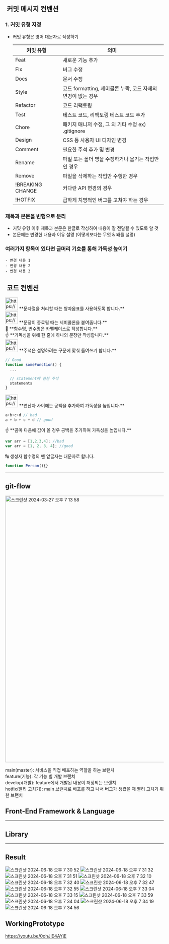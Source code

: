 ##  커밋 메시지 컨벤션

<aside>

### 1. 커밋 유형 지정

- 커밋 유형은 영어 대문자로 작성하기
    
    
    | 커밋 유형 | 의미 |
    | --- | --- |
    | Feat | 새로운 기능 추가 |
    | Fix | 버그 수정 |
    | Docs | 문서 수정 |
    | Style | 코드 formatting, 세미콜론 누락, 코드 자체의 변경이 없는 경우 |
    | Refactor | 코드 리팩토링 |
    | Test | 테스트 코드, 리팩토링 테스트 코드 추가 |
    | Chore | 패키지 매니저 수정, 그 외 기타 수정 ex) .gitignore |
    | Design | CSS 등 사용자 UI 디자인 변경 |
    | Comment | 필요한 주석 추가 및 변경 |
    | Rename | 파일 또는 폴더 명을 수정하거나 옮기는 작업만인 경우 |
    | Remove | 파일을 삭제하는 작업만 수행한 경우 |
    | !BREAKING CHANGE | 커다란 API 변경의 경우 |
    | !HOTFIX | 급하게 치명적인 버그를 고쳐야 하는 경우 |

### 제목과 본문을 빈행으로 분리

- 커밋 유형 이후 제목과 본문은 한글로 작성하여 내용이 잘 전달될 수 있도록 할 것
- 본문에는 변경한 내용과 이유 설명 (어떻게보다는 무엇 & 왜를 설명)

### 여러가지 항목이 있다면 글머리 기호를 통해 가독성 높이기

```
- 변경 내용 1
- 변경 내용 2
- 변경 내용 3
```

</aside>



##  코드 컨벤션

<aside>
<img src="https://cdn-icons-png.flaticon.com/512/7350/7350737.png" alt="https://cdn-icons-png.flaticon.com/512/7350/7350737.png" width="40px" /> **문자열을 처리할 때는 쌍따옴표를 사용하도록 합니다.**

</aside>

<aside>
<img src="https://cdn-icons-png.flaticon.com/512/7500/7500264.png" alt="https://cdn-icons-png.flaticon.com/512/7500/7500264.png" width="40px" /> **문장이 종료될 때는 세미콜론을 붙여줍니다.**

</aside>

<aside>
🐫 **함수명, 변수명은 카멜케이스로 작성합니다.**

</aside>

<aside>
☝ **가독성을 위해 한 줄에 하나의 문장만 작성합니다.**

</aside>

<aside>
<img src="https://cdn-icons-png.flaticon.com/512/3602/3602241.png" alt="https://cdn-icons-png.flaticon.com/512/3602/3602241.png" width="40px" /> **주석은 설명하려는 구문에 맞춰 들여쓰기 합니다.**

```jsx
// Good
function someFunction() {
  ...

  // statement에 관한 주석
  statements
}
```

</aside>

<aside>
<img src="https://cdn-icons-png.flaticon.com/512/3978/3978575.png" alt="https://cdn-icons-png.flaticon.com/512/3978/3978575.png" width="40px" /> **연산자 사이에는 공백을 추가하여 가독성을 높입니다.**

```jsx
a+b+c+d // bad
a + b + c + d // good
```

</aside>

<aside>
☝ **콤마 다음에 값이 올 경우 공백을 추가하여 가독성을 높입니다.**

```jsx
var arr = [1,2,3,4]; //bad
var arr = [1, 2, 3, 4]; //good
```

</aside>

<aside>
🔠 생성자 함수명의 맨 앞글자는 대문자로 합니다.

```jsx
function Person(){}
```

</aside>

---


## git-flow

<aside>

<img width="846" alt="스크린샷 2024-03-27 오후 7 13 58" src="https://github.com/Ahnseungc/HCI_Proejct/assets/94547692/b896415f-f48e-4235-9ef2-28ffd5c7175a">

main(master): 서비스을 직접 배포하는 역할을 하는 브랜치 </br>
feature(기능): 각 기능 별 개발 브랜치 </br>
develop(개발): feature에서 개발된 내용이 저장되는 브랜치 </br>
hotfix(빨리 고치기): main 브랜치로 배포를 하고 나서 버그가 생겼을 때 빨리 고치기 위한 브랜치 </br>


## Front-End Framework & Language

---

## Library

---


## Result
![스크린샷 2024-06-18 오후 7 30 52](https://github.com/Ahnseungc/TeamMoa/assets/94547692/03c2055f-af65-4f6e-a16d-a869e993125e)
![스크린샷 2024-06-18 오후 7 31 32](https://github.com/Ahnseungc/TeamMoa/assets/94547692/18763f68-fc93-4c6c-b9a0-6aad9540e68a)
![스크린샷 2024-06-18 오후 7 31 51](https://github.com/Ahnseungc/TeamMoa/assets/94547692/ad4c49fd-7f21-47d1-b75b-d088373fdb6e)
![스크린샷 2024-06-18 오후 7 32 10](https://github.com/Ahnseungc/TeamMoa/assets/94547692/19b2794c-a6b7-4335-9dfd-a3f3801acb05)
![스크린샷 2024-06-18 오후 7 32 40](https://github.com/Ahnseungc/TeamMoa/assets/94547692/8302688d-1746-4aa4-bdfd-7d14075b8e32)
![스크린샷 2024-06-18 오후 7 32 47](https://github.com/Ahnseungc/TeamMoa/assets/94547692/1ae2c71f-e86b-4aa6-8a42-e55c3dc6bef9)
![스크린샷 2024-06-18 오후 7 32 55](https://github.com/Ahnseungc/TeamMoa/assets/94547692/088ce6de-1ee8-485c-98a0-c5678c907f48)
![스크린샷 2024-06-18 오후 7 33 04](https://github.com/Ahnseungc/TeamMoa/assets/94547692/34e54fa0-06f9-4591-97d6-a6d7f2e35955)
![스크린샷 2024-06-18 오후 7 33 15](https://github.com/Ahnseungc/TeamMoa/assets/94547692/1bba2d0c-08bf-4f27-84b9-c31b088b9f0a)
![스크린샷 2024-06-18 오후 7 33 59](https://github.com/Ahnseungc/TeamMoa/assets/94547692/7ece97de-ff8f-4300-9502-91af90d269f6)
![스크린샷 2024-06-18 오후 7 34 04](https://github.com/Ahnseungc/TeamMoa/assets/94547692/6b3f7cd7-8f0d-4194-ba46-c4838ff7f80b)
![스크린샷 2024-06-18 오후 7 34 19](https://github.com/Ahnseungc/TeamMoa/assets/94547692/fe485bc1-ef48-4ffb-baca-62cf9a3dcf60)
![스크린샷 2024-06-18 오후 7 34 56](https://github.com/Ahnseungc/TeamMoa/assets/94547692/1518c8a6-5bff-417f-843c-83cceafe03f1)


## WorkingPrototype
https://youtu.be/0ohJlE4AYjE







